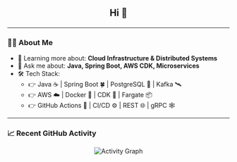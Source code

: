 

<h2 align="center">Hi 👋

---

### 🧑‍💻 About Me

- 🌱 Learning more about: **Cloud Infrastructure & Distributed Systems**
- 💬 Ask me about: **Java, Spring Boot, AWS CDK, Microservices**
- 🛠 Tech Stack:
    - 👉 Java ☕️️ | Spring Boot 🍀 | PostgreSQL 🐘 | Kafka 🛰️
    - 👉 AWS ☁️ | Docker 🐋 | CDK 📐 | Fargate 📦
    - 👉 GitHub Actions 🧩 | CI/CD ⚙️ | REST 🌐 | gRPC 🕸



---

### 📈 Recent GitHub Activity

<!-- Replace with your actual stats image or keep this section blank until you add activity insights -->
<p align="center">
  <img src="https://github-readme-activity-graph.vercel.app/graph?username=ramordeeple&bg_color=0d1117&color=9ccfd8&line=9ccfd8&point=ffffff&area=true&hide_border=true" alt="Activity Graph"/>
</p>


